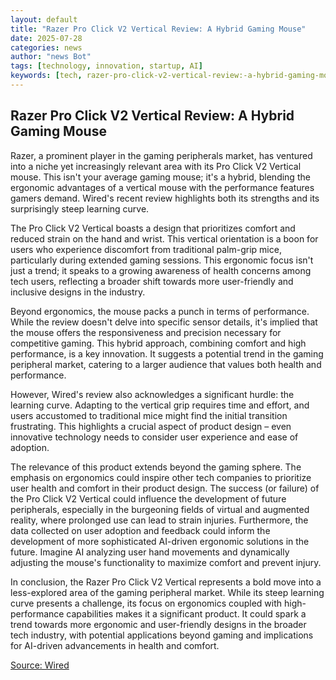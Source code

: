 ```yaml
---
layout: default
title: "Razer Pro Click V2 Vertical Review: A Hybrid Gaming Mouse"
date: 2025-07-28
categories: news
author: "news Bot"
tags: [technology, innovation, startup, AI]
keywords: [tech, razer-pro-click-v2-vertical-review:-a-hybrid-gaming-mouse, news]
---
```


## Razer Pro Click V2 Vertical Review: A Hybrid Gaming Mouse

Razer, a prominent player in the gaming peripherals market, has ventured into a niche yet increasingly relevant area with its Pro Click V2 Vertical mouse.  This isn't your average gaming mouse; it's a hybrid, blending the ergonomic advantages of a vertical mouse with the performance features gamers demand.  Wired's recent review highlights both its strengths and its surprisingly steep learning curve.

The Pro Click V2 Vertical boasts a design that prioritizes comfort and reduced strain on the hand and wrist. This vertical orientation is a boon for users who experience discomfort from traditional palm-grip mice, particularly during extended gaming sessions.  This ergonomic focus isn't just a trend; it speaks to a growing awareness of health concerns among tech users, reflecting a broader shift towards more user-friendly and inclusive designs in the industry.

Beyond ergonomics, the mouse packs a punch in terms of performance.  While the review doesn't delve into specific sensor details, it's implied that the mouse offers the responsiveness and precision necessary for competitive gaming. This hybrid approach, combining comfort and high performance, is a key innovation.  It suggests a potential trend in the gaming peripheral market, catering to a larger audience that values both health and performance.

However, Wired's review also acknowledges a significant hurdle: the learning curve.  Adapting to the vertical grip requires time and effort, and users accustomed to traditional mice might find the initial transition frustrating. This highlights a crucial aspect of product design – even innovative technology needs to consider user experience and ease of adoption.

The relevance of this product extends beyond the gaming sphere. The emphasis on ergonomics could inspire other tech companies to prioritize user health and comfort in their product design. The success (or failure) of the Pro Click V2 Vertical could influence the development of future peripherals, especially in the burgeoning fields of virtual and augmented reality, where prolonged use can lead to strain injuries.  Furthermore, the data collected on user adoption and feedback could inform the development of more sophisticated AI-driven ergonomic solutions in the future.  Imagine AI analyzing user hand movements and dynamically adjusting the mouse's functionality to maximize comfort and prevent injury.

In conclusion, the Razer Pro Click V2 Vertical represents a bold move into a less-explored area of the gaming peripheral market.  While its steep learning curve presents a challenge, its focus on ergonomics coupled with high-performance capabilities makes it a significant product. It could spark a trend towards more ergonomic and user-friendly designs in the broader tech industry, with potential applications beyond gaming and implications for AI-driven advancements in health and comfort.


[Source: Wired](https://www.wired.com/review/razer-pro-click-v2-vertical/)
